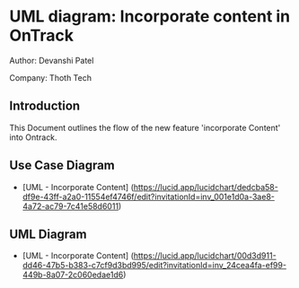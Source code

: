 # UML diagram: Incorporate content in OnTrack

Author: Devanshi Patel

Company: Thoth Tech

## Introduction

This Document outlines the flow of the new feature 'incorporate Content' into Ontrack.

## Use Case Diagram

- [UML - Incorporate Content] (<https://lucid.app/lucidchart/dedcba58-df9e-43ff-a2a0-11554ef4746f/edit?invitationId=inv_001e1d0a-3ae8-4a72-ac79-7c41e58d6011>)

## UML Diagram

- [UML - Incorporate Content] (<https://lucid.app/lucidchart/00d3d911-dd46-47b5-b383-c7cf9d3bd995/edit?invitationId=inv_24cea4fa-ef99-449b-8a07-2c060edae1d6>)
